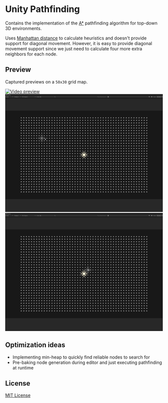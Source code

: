 # Unity Pathfinding

Contains the implementation of the [A*](https://en.wikipedia.org/wiki/A*_search_algorithm) pathfinding algorithm for
top-down 3D environments.

Uses [Manhattan distance](https://xlinux.nist.gov/dads/HTML/manhattanDistance.html) to calculate heuristics and doesn't
provide support for diagonal movement. However, it is easy to
provide diagonal movement support since we just need to calculate four more extra neighbors for each node.

## Preview

Captured previews on a ``50x30`` grid map.

[![Video preview](https://img.youtube.com/vi/koZuPMJewcQ?si=Z6Wt44NLBWvpq2uf/0.jpg)](https://www.youtube.com/watch?v=koZuPMJewcQ?si=Z6Wt44NLBWvpq2uf)
![First preview](https://github.com/iozsaygi/unity-pathfinding/blob/main/Media/FirstPreview.gif)
![Second preview](https://github.com/iozsaygi/unity-pathfinding/blob/main/Media/SecondPreview.gif)

## Optimization ideas

- Implementing min-heap to quickly find reliable nodes to search for
- Pre-baking node generation during editor and just executing pathfinding at runtime

## License

[MIT License](https://github.com/iozsaygi/unity-pathfinding/blob/main/LICENSE)